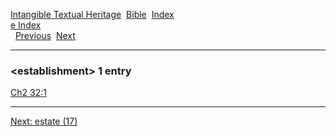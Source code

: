 [Intangible Textual Heritage](../../index)  [Bible](../index) 
[Index](index)   
[e Index](_e_)  
  [Previous](c03861)  [Next](c03863) 

------------------------------------------------------------------------

### &lt;establishment&gt; 1 entry

[Ch2 32:1](../kjv/ch2032.htm#001)  

------------------------------------------------------------------------

[Next: estate (17)](c03863)
